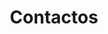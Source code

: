 ---
title: "Contactos"
description : "this is a meta description"

# Footer
footer_enable: true
footer_title: "Fale conosco"

# Buttons
contacts_buttons_enable: true

## Section
class:
background: "../img/headers/header4.jpg"
#
content_title : ""
content : "Nós somos bué fixes e tal, não hesitem em falar conosco que respondemos logo e se pagarem justo nós trabalhamos justo e cenas assim e tal."
# Info
mobile_country_code : "351"
mobile : "962757100"
email : "cofragemsilva@hotmail.com"
location : "Lagoa, Portugal"
# Form
form:
    form_enable: false
    form_title: Envie-nos uma mensagem
    form_subject_tip: "Orçamento, Aluguer de Material, etc..."

draft: false
---